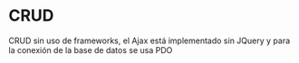 # CRUD
CRUD sin uso de frameworks, el Ajax está implementado sin JQuery y para la conexión de la base de datos se usa PDO
